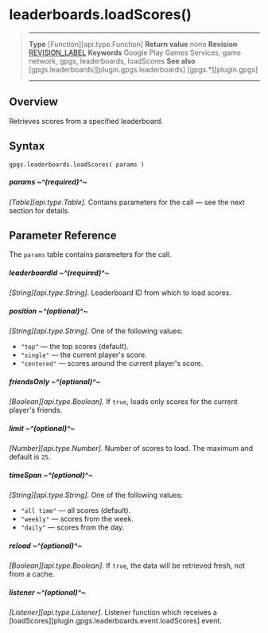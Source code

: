 # leaderboards.loadScores()

> --------------------- ------------------------------------------------------------------------------------------
> __Type__              [Function][api.type.Function]
> __Return value__      none
> __Revision__          [REVISION_LABEL](REVISION_URL)
> __Keywords__          Google Play Games Services, game network, gpgs, leaderboards, loadScores
> __See also__          [gpgs.leaderboards][plugin.gpgs.leaderboards]
>                       [gpgs.*][plugin.gpgs]
> --------------------- ------------------------------------------------------------------------------------------

## Overview

Retrieves scores from a specified leaderboard.

## Syntax

	gpgs.leaderboards.loadScores( params )

##### params ~^(required)^~
_[Table][api.type.Table]._ Contains parameters for the call &mdash; see the next section for details.

## Parameter Reference

The `params` table contains parameters for the call.

##### leaderboardId ~^(required)^~
_[String][api.type.String]._ Leaderboard ID from which to load scores.

##### position ~^(optional)^~
_[String][api.type.String]._ One of the following values:

* `"top"` &mdash; the top scores (default).
* `"single"` &mdash; the current player's score.
* `"centered"` &mdash; scores around the current player's score.

##### friendsOnly ~^(optional)^~
_[Boolean][api.type.Boolean]._ If `true`, loads only scores for the current player's friends.

##### limit ~^(optional)^~
_[Number][api.type.Number]._ Number of scores to load. The maximum and default is `25`.

##### timeSpan ~^(optional)^~
_[String][api.type.String]._ One of the following values:

* `"all time"` &mdash; all scores (default).
* `"weekly"` &mdash; scores from the week.
* `"daily"` &mdash; scores from the day.

##### reload ~^(optional)^~
_[Boolean][api.type.Boolean]._ If `true`, the data will be retrieved fresh, not from a cache.

##### listener ~^(optional)^~
_[Listener][api.type.Listener]._ Listener function which receives a [loadScores][plugin.gpgs.leaderboards.event.loadScores] event.
